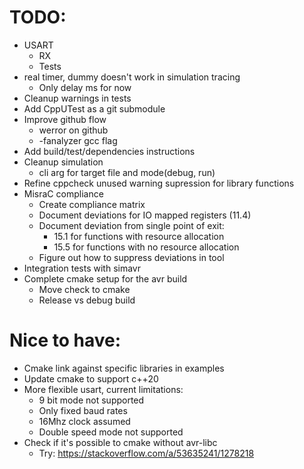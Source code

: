 # TODO:
* USART
  * RX
  * Tests
* real timer, dummy doesn't work in simulation tracing
  * Only delay ms for now
* Cleanup warnings in tests
* Add CppUTest as a git submodule
* Improve github flow
  * werror on github
  * -fanalyzer gcc flag
* Add build/test/dependencies instructions
* Cleanup simulation
  * cli arg for target file and mode(debug, run)
* Refine cppcheck unused warning supression for library functions
* MisraC compliance
  * Create compliance matrix
  * Document deviations for IO mapped registers (11.4)
  * Document deviation from single point of exit:
    * 15.1 for functions with resource allocation
    * 15.5 for functions with no resource allocation
  * Figure out how to suppress deviations in tool
* Integration tests with simavr
* Complete cmake setup for the avr build
  * Move check to cmake
  * Release vs debug build

# Nice to have:
* Cmake link against specific libraries in examples
* Update cmake to support c++20
* More flexible usart, current limitations:
  * 9 bit mode not supported
  * Only fixed baud rates
  * 16Mhz clock assumed
  * Double speed mode not supported
* Check if it's possible to cmake without avr-libc
  * Try: https://stackoverflow.com/a/53635241/1278218
